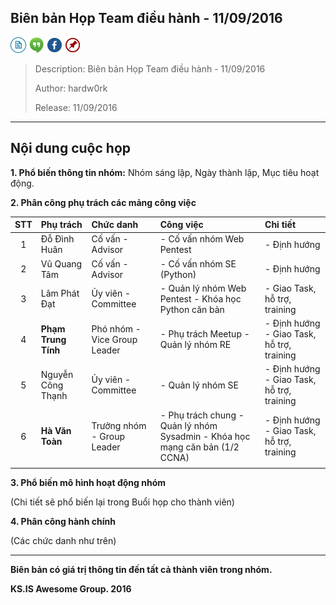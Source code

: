 ## Biên bản Họp Team điều hành - 11/09/2016

[![docs](../icon/docs.png)](https://github.com/ks-is/docs)
[![chat](../icon/chat.png)](https://gitter.im/ksis-group/chat)
[![fb](../icon/fb.png)](https://www.facebook.com/groups/kmasouth.is)
[![meetup](../icon/meet.png)](https://github.com/ks-is/meetup/issues)

> Description: Biên bản Họp Team điều hành - 11/09/2016
>
> Author: hardw0rk
>
> Release: 11/09/2016

---

## Nội dung cuộc họp

**1. Phổ biến thông tin nhóm:** Nhóm sáng lập, Ngày thành lập, Mục tiêu hoạt động.

**2. Phân công phụ trách các mảng công việc**

| STT |     Phụ trách     |           Chức danh          |                                   Công việc                                  |                  Chi tiết                  |
|:---:|:-----------------|:----------------------------|:----------------------------------------------------------------------------|:------------------------------------------|
|  1  | Đỗ Đình Huân      | Cố vấn - Advisor             | - Cố vấn nhóm Web Pentest                                                    | - Định hướng                               |
|  2  | Vũ Quang Tâm      | Cố vấn - Advisor             | - Cố vấn nhóm SE (Python)                                                    | - Định hướng                               |
|  3  | Lâm Phát Đạt      | Ủy viên - Committee          | - Quản lý nhóm Web Pentest - Khóa học Python căn bản                         | - Giao Task, hỗ trợ, training              |
|  4  | **Phạm Trung Tính**   | Phó nhóm - Vice Group Leader | - Phụ trách Meetup - Quản lý nhóm RE                                         | - Định hướng - Giao Task, hỗ trợ, training |
|  5  | Nguyễn Công Thạnh | Ủy viên - Committee          | - Quản lý nhóm SE                                                            | - Định hướng - Giao Task, hỗ trợ, training |
|  6  | **Hà Văn Toàn**       | Trưởng nhóm - Group Leader   | - Phụ trách chung - Quản lý nhóm Sysadmin - Khóa học mạng căn bản (1/2 CCNA) | - Định hướng - Giao Task, hỗ trợ, training |
|     |                   |                              |                                                                              |                                            |

**3. Phổ biến mô hình hoạt động nhóm**

(Chi tiết sẽ phổ biến lại trong Buổi họp cho thành viên)

**4. Phân công hành chính**

(Các chức danh như trên)

---

**Biên bản có giá trị thông tin đến tất cả thành viên trong nhóm.**

**KS.IS Awesome Group. 2016**

